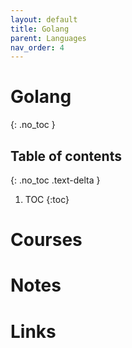 ```yaml
---
layout: default
title: Golang
parent: Languages
nav_order: 4
---
```


# Golang
{: .no_toc }

## Table of contents
{: .no_toc .text-delta }

1. TOC
{:toc}

# Courses

# Notes

# Links
